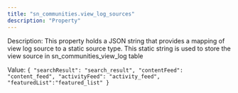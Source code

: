 ```yaml
---
title: "sn_communities.view_log_sources"
description: "Property"
---
```


Description: This property holds a JSON string that provides a mapping of view log source to a static source type. This static string is used to store the view source in sn_communities_view_log table

Value: `{ "searchResult": "search_result",
  "contentFeed": "content_feed",
 "activityFeed": "activity_feed",
"featuredList":"featured_list"
}`